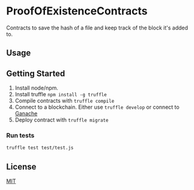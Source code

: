 # ProofOfExistenceContracts
Contracts to save the hash of a file and keep track of the block it's added to.

## Usage


## Getting Started
1. Install node/npm.
2. Install truffle `npm install -g truffle`
3. Compile contracts with `truffle compile` 
4. Connect to a blockchain. Either use `truffle develop` or connect to [Ganache](https://truffleframework.com/docs/truffle/quickstart#alternative-migrating-with-ganache)
4. Deploy contract with `truffle migrate`

### Run tests

```bash
truffle test test/test.js
```

## License
[MIT](https://choosealicense.com/licenses/mit/)

